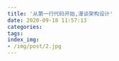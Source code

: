 ```yaml
---
title: '从第一行代码开始,漫谈架构设计'
date: 2020-09-18 11:57:13
categories:
tags:
index_img:
- /img/post/2.jpg
---
```

